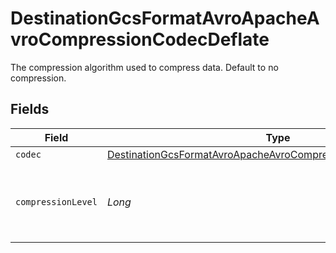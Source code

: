 # DestinationGcsFormatAvroApacheAvroCompressionCodecDeflate

The compression algorithm used to compress data. Default to no compression.


## Fields

| Field                                                                                                                                                   | Type                                                                                                                                                    | Required                                                                                                                                                | Description                                                                                                                                             |
| ------------------------------------------------------------------------------------------------------------------------------------------------------- | ------------------------------------------------------------------------------------------------------------------------------------------------------- | ------------------------------------------------------------------------------------------------------------------------------------------------------- | ------------------------------------------------------------------------------------------------------------------------------------------------------- |
| `codec`                                                                                                                                                 | [DestinationGcsFormatAvroApacheAvroCompressionCodecDeflateCodec](../../models/shared/DestinationGcsFormatAvroApacheAvroCompressionCodecDeflateCodec.md) | :heavy_minus_sign:                                                                                                                                      | N/A                                                                                                                                                     |
| `compressionLevel`                                                                                                                                      | *Long*                                                                                                                                                  | :heavy_minus_sign:                                                                                                                                      | 0: no compression & fastest, 9: best compression & slowest.                                                                                             |